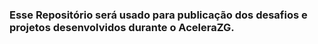 ### Esse Repositório será usado para publicação dos desafios e projetos desenvolvidos durante o AceleraZG.
